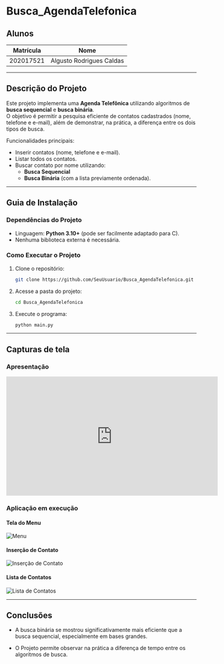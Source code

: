 # Busca_AgendaTelefonica

## Alunos

| Matrícula   | Nome                     |
|-------------|---------------------------|
| 202017521   | Algusto Rodrigues Caldas |

---

## Descrição do Projeto

Este projeto implementa uma **Agenda Telefônica** utilizando algoritmos de **busca sequencial** e **busca binária**.  
O objetivo é permitir a pesquisa eficiente de contatos cadastrados (nome, telefone e e-mail), além de demonstrar, na prática, a diferença entre os dois tipos de busca.

Funcionalidades principais:
- Inserir contatos (nome, telefone e e-mail).  
- Listar todos os contatos.  
- Buscar contato por nome utilizando:  
  - **Busca Sequencial**  
  - **Busca Binária** (com a lista previamente ordenada).  

---

## Guia de Instalação

### Dependências do Projeto
- Linguagem: **Python 3.10+** (pode ser facilmente adaptado para C).  
- Nenhuma biblioteca externa é necessária.  

### Como Executar o Projeto
1. Clone o repositório:
   ```bash
   git clone https://github.com/SeuUsuario/Busca_AgendaTelefonica.git
2. Acesse a pasta do projeto:
   ```bash
   cd Busca_AgendaTelefonica
3. Execute o programa:
   ```bash
   python main.py

---

## Capturas de tela
### Apresentação

<iframe width="560" height="315" src="https://www.youtube.com/embed/FI09LgvLptY?si=zsL35a1L3-QWMHSY" title="YouTube video player" frameborder="0" allow="accelerometer; autoplay; clipboard-write; encrypted-media; gyroscope; picture-in-picture; web-share" referrerpolicy="strict-origin-when-cross-origin" allowfullscreen></iframe>


### Aplicação em execução

#### Tela do Menu
![Menu](assets/tela_01_menu.png)

#### Inserção de Contato
![Inserção de Contato](assets/tela_02_insercaoContato.png)

#### Lista de Contatos
![Lista de Contatos](assets/tela_03_listaContato.png)

---

## Conclusões 
- A busca binária se mostrou significativamente mais eficiente que a busca sequencial, especialmente em bases grandes.

- O Projeto permite observar na prática a diferença de tempo entre os algoritmos de busca.